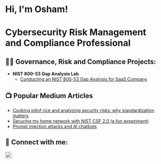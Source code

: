 <h1>Hi, I'm Osham!<h1> 
Cybersecurity Risk Management and Compliance Professional</a>

<h2>👨‍💻 Governance, Risk and Compliance Projects:</h2>

- <b>NIST 800-53 Gap Analysis Lab</b>
  - [Conducting an NIST 800-53 Gap Analysis for SaaS Company](https://github.com/oshamgrc/NIST-800-53-Gap-Analysis-Lab/blob/main/README.md)

<h2>📺 Popular Medium Articles</h2>

- [Cooking jollof rice and analyzing security risks: why standardization matters](https://medium.com/@oshamndubisi/cooking-jollof-rice-and-analyzing-risks-why-standardization-matters-a2a535f10d02)
- [Securing my home network with NIST CSF 2.0 (a fun experiment)](https://medium.com/@oshamndubisi/securing-my-home-network-with-nist-csf-2-0-a-fun-experiment-5620241c26e5)
- [Prompt injection attacks and AI chatbots](https://medium.com/@oshamndubisi/prompt-injection-attacks-and-ai-chatbots-8fa9f5d53ee6)

<h2> 🤳 Connect with me:</h2>

[<img align="left" alt="OshamNdubisi | LinkedIn" width="22px" src="https://cdn.jsdelivr.net/npm/simple-icons@v3/icons/linkedin.svg" />][linkedin]

[linkedin]: https://linkedin.com/in/oshamndubisi/
